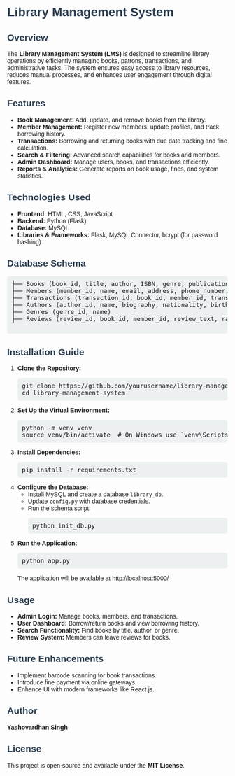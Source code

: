 <!DOCTYPE html>
<html>
<head>
    <title>Library Management System - README</title>
    <style>
        body { font-family: Arial, sans-serif; margin: 40px; }
        h1, h2 { color: #2c3e50; }
        pre { background: #ecf0f1; padding: 10px; border-radius: 5px; }
    </style>
</head>
<body>
    <h1>Library Management System</h1>
    <h2>Overview</h2>
    <p>The <strong>Library Management System (LMS)</strong> is designed to streamline library operations by efficiently managing books, patrons, transactions, and administrative tasks. The system ensures easy access to library resources, reduces manual processes, and enhances user engagement through digital features.</p>
    <h2>Features</h2>
    <ul>
        <li><strong>Book Management:</strong> Add, update, and remove books from the library.</li>
        <li><strong>Member Management:</strong> Register new members, update profiles, and track borrowing history.</li>
        <li><strong>Transactions:</strong> Borrowing and returning books with due date tracking and fine calculation.</li>
        <li><strong>Search & Filtering:</strong> Advanced search capabilities for books and members.</li>
        <li><strong>Admin Dashboard:</strong> Manage users, books, and transactions efficiently.</li>
        <li><strong>Reports & Analytics:</strong> Generate reports on book usage, fines, and system statistics.</li>
    </ul>
    <h2>Technologies Used</h2>
    <ul>
        <li><strong>Frontend:</strong> HTML, CSS, JavaScript</li>
        <li><strong>Backend:</strong> Python (Flask)</li>
        <li><strong>Database:</strong> MySQL</li>
        <li><strong>Libraries & Frameworks:</strong> Flask, MySQL Connector, bcrypt (for password hashing)</li>
    </ul>
    <h2>Database Schema</h2>
    <pre>
├── Books (book_id, title, author, ISBN, genre, publication_date, quantity_available, shelf_location)
├── Members (member_id, name, email, address, phone_number, membership_type, join_date)
├── Transactions (transaction_id, book_id, member_id, transaction_date, due_date, return_date, overdue_fine)
├── Authors (author_id, name, biography, nationality, birth_date)
├── Genres (genre_id, name)
├── Reviews (review_id, book_id, member_id, review_text, rating, review_date)
    </pre>
    <h2>Installation Guide</h2>
    <ol>
        <li><strong>Clone the Repository:</strong>
            <pre>git clone https://github.com/yourusername/library-management-system.git
cd library-management-system</pre>
        </li>
        <li><strong>Set Up the Virtual Environment:</strong>
            <pre>python -m venv venv
source venv/bin/activate  # On Windows use `venv\Scripts\activate`</pre>
        </li>
        <li><strong>Install Dependencies:</strong>
            <pre>pip install -r requirements.txt</pre>
        </li>
        <li><strong>Configure the Database:</strong>
            <ul>
                <li>Install MySQL and create a database <code>library_db</code>.</li>
                <li>Update <code>config.py</code> with database credentials.</li>
                <li>Run the schema script:
                    <pre>python init_db.py</pre>
                </li>
            </ul>
        </li>
        <li><strong>Run the Application:</strong>
            <pre>python app.py</pre>
            <p>The application will be available at <a href="http://localhost:5000/">http://localhost:5000/</a></p>
        </li>
    </ol>
    <h2>Usage</h2>
    <ul>
        <li><strong>Admin Login:</strong> Manage books, members, and transactions.</li>
        <li><strong>User Dashboard:</strong> Borrow/return books and view borrowing history.</li>
        <li><strong>Search Functionality:</strong> Find books by title, author, or genre.</li>
        <li><strong>Review System:</strong> Members can leave reviews for books.</li>
    </ul>
    <h2>Future Enhancements</h2>
    <ul>
        <li>Implement barcode scanning for book transactions.</li>
        <li>Introduce fine payment via online gateways.</li>
        <li>Enhance UI with modern frameworks like React.js.</li>
    </ul>
    <h2>Author</h2>
    <p><strong>Yashovardhan Singh</strong></p>
    <h2>License</h2>
    <p>This project is open-source and available under the <strong>MIT License</strong>.</p>
</body>
</html>
